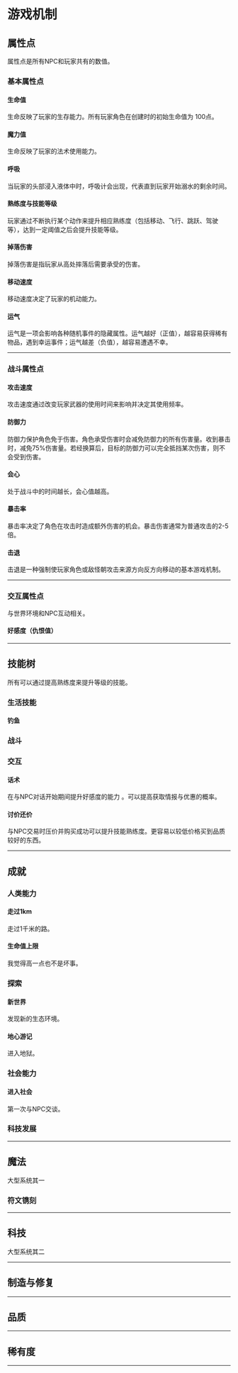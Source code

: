 # 游戏机制

## 属性点

属性点是所有NPC和玩家共有的数值。

### 基本属性点

#### 生命值

生命反映了玩家的生存能力。所有玩家角色在创建时的初始生命值为 100点。

#### 魔力值

生命反映了玩家的法术使用能力。

#### 呼吸

当玩家的头部浸入液体中时，呼吸计会出现，代表直到玩家开始溺水的剩余时间。

#### 熟练度与技能等级

玩家通过不断执行某个动作来提升相应熟练度（包括移动、飞行、跳跃、驾驶等），达到一定阈值之后会提升技能等级。

#### 掉落伤害

掉落伤害是指玩家从高处摔落后需要承受的伤害。

#### 移动速度

移动速度决定了玩家的机动能力。

#### 运气

运气是一项会影响各种随机事件的隐藏属性。运气越好（正值），越容易获得稀有物品，遇到幸运事件；运气越差（负值），越容易遭遇不幸。

---

### 战斗属性点

#### 攻击速度

攻击速度通过改变玩家武器的使用时间来影响并决定其使用频率。

#### 防御力

防御力保护角色免于伤害。角色承受伤害时会减免防御力的所有伤害量。收到暴击时，减免75%伤害量。若经换算后，目标的防御力可以完全抵挡某次伤害，则不会受到伤害。

#### 会心

处于战斗中的时间越长，会心值越高。

#### 暴击率

暴击率决定了角色在攻击时造成额外伤害的机会。暴击伤害通常为普通攻击的2-5倍。

#### 击退

击退是一种强制使玩家角色或敌怪朝攻击来源方向反方向移动的基本游戏机制。

---

### 交互属性点

与世界环境和NPC互动相关。 

#### 好感度（仇恨值）

---

## 技能树

所有可以通过提高熟练度来提升等级的技能。

### 生活技能

#### 钓鱼

### 战斗

### 交互

#### 话术

在与NPC对话开始期间提升好感度的能力 。可以提高获取情报与优惠的概率。

#### 讨价还价

与NPC交易时压价并购买成功可以提升技能熟练度。更容易以较低价格买到品质较好的东西。

---

## 成就

### 人类能力

#### 走过1km

走过1千米的路。

#### 生命值上限

我觉得高一点也不是坏事。

### 探索

#### 新世界

发现新的生态环境。

#### 地心游记

进入地狱。

### 社会能力

#### 进入社会

第一次与NPC交谈。

### 科技发展

---

## 魔法

大型系统其一

### 符文镌刻

---

## 科技

大型系统其二

---

## 制造与修复

---

## 品质

---

## 稀有度

---

## 